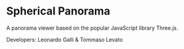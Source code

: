 Spherical Panorama
==============

A panorama viewer based on the popular JavaScript library Three.js.

Developers: Leonardo Galli & Tommaso Levato
